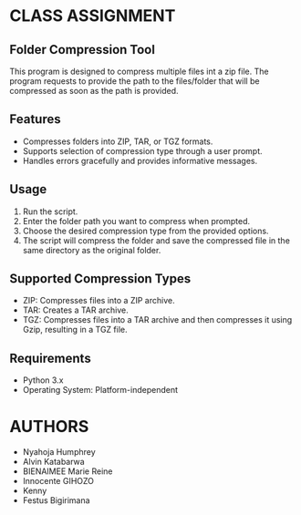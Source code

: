 # CLASS ASSIGNMENT

## Folder Compression Tool
This program is designed to compress multiple files int a zip file.
The program requests to provide the path to the files/folder that will be compressed as soon as the path is provided.

## Features
- Compresses folders into ZIP, TAR, or TGZ formats.
- Supports selection of compression type through a user prompt.
- Handles errors gracefully and provides informative messages.

## Usage
1. Run the script.
2. Enter the folder path you want to compress when prompted.
3. Choose the desired compression type from the provided options.
4. The script will compress the folder and save the compressed file in the same directory as the original folder.

## Supported Compression Types
- ZIP: Compresses files into a ZIP archive.
- TAR: Creates a TAR archive.
- TGZ: Compresses files into a TAR archive and then compresses it using Gzip, resulting in a TGZ file.

## Requirements
- Python 3.x
- Operating System: Platform-independent

# AUTHORS
- Nyahoja Humphrey
- Alvin Katabarwa
- BIENAIMEE Marie Reine
- Innocente GIHOZO
- Kenny
- Festus Bigirimana

